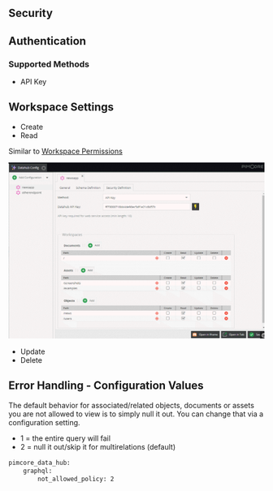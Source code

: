 ## Security

## Authentication

### Supported Methods

* API Key

## Workspace Settings

* Create
* Read

Similar to [Workspace Permissions](https://pimcore.com/docs/5.x/Development_Documentation/Administration_of_Pimcore/Users_and_Roles.html) 

![Settings](../img/graphql/security1.png)

* Update
* Delete

## Error Handling  - Configuration Values

The default behavior for associated/related objects, documents or assets you are not allowed to view is to simply null it out.
You can change that via a configuration setting.

* 1 = the entire query will fail
* 2 = null it out/skip it for multirelations (default)
 
```
pimcore_data_hub:
    graphql:
        not_allowed_policy: 2
```



